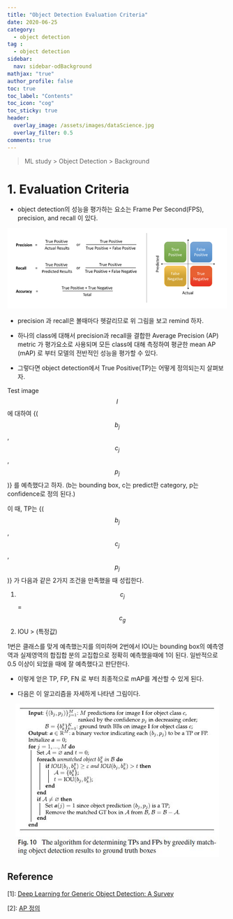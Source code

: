 ```yaml
---
title: "Object Detection Evaluation Criteria"
date: 2020-06-25
category:
  - object detection
tag :
  - object detection
sidebar:
  nav: sidebar-odBackground
mathjax: "true"
author_profile: false
toc: true
toc_label: "Contents"
toc_icon: "cog"
toc_sticky: true
header:
  overlay_image: /assets/images/dataScience.jpg
  overlay_filter: 0.5
comments: true
---
```

<script type="text/javascript" 
src="https://cdn.mathjax.org/mathjax/latest/MathJax.js?config=TeX-AMS_HTML">
</script>

> ML study > Object Detection > Background

# 1. Evaluation Criteria
- object detection의 성능을 평가하는 요소는 Frame Per Second(FPS), precision, and recall 이 있다.

<center><img src="/assets/images/od/precisionRecall.png" ></center>

- precision 과 recall은 볼때마다 헷갈리므로 위 그림을 보고 remind 하자.

- 하나의 class에 대해서 precision과 recall을 결합한 Average Precision (AP) metric 가 평가요소로 사용되며 모든 class에 대해 측정하여 평균한 mean AP (mAP) 로 부터 모델의 전반적인 성능을 평가할 수 있다.

- 그렇다면 object detection에서 True Positive(TP)는 어떻게 정의되는지 살펴보자.

Test image $$I$$ 에 대하여 {($$b_j$$,$$c_j$$,$$p_j$$)} 를 예측했다고 하자. (b는 bounding box, c는 predict한 category, p는 confidence로 정의 된다.)

이 때, TP는 {($$b_j$$,$$c_j$$,$$p_j$$)} 가 다음과 같은 2가지 조건을 만족했을 때 성립한다.

1. $$c_j$$ = $$c_g$$
2. IOU > (특정값)

1번은 클래스를 맞게 예측했는지를 의미하며 2번에서 IOU는 bounding box의 예측영역과 실제영역의 합집합 분의 교집합으로 정확히 예측했을때에 1이 된다. 일반적으로 0.5 이상이 되었을 때에 잘 예측했다고 판단한다.

- 이렇게 얻은 TP, FP, FN 로 부터 최종적으로 mAP를 계산할 수 있게 된다.

- 다음은 이 알고리즘을 자세하게 나타낸 그림이다.

<center><img src="/assets/images/od/survey10.jpg" ></center>



## Reference
\[1]: [Deep Learning for Generic Object Detection: A Survey](https://doi.org/10.1007/s11263-019-01247-4)

\[2]: [AP 정의](https://hyeonnii.tistory.com/284)


<br><br>
